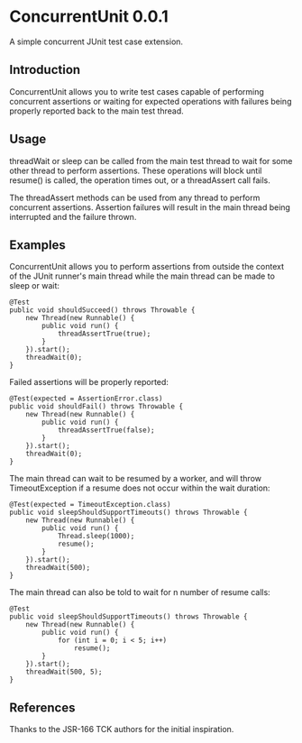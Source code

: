 # ConcurrentUnit 0.0.1

A simple concurrent JUnit test case extension.

## Introduction

ConcurrentUnit allows you to write test cases capable of performing concurrent assertions or waiting for expected operations with failures being properly reported back to the main test thread.

## Usage

threadWait or sleep can be called from the main test thread to wait for some other thread to perform assertions. These operations will block until resume() is called, the operation times out, or a threadAssert call fails.

The threadAssert methods can be used from any thread to perform concurrent assertions. Assertion failures will result in the main thread being interrupted and the failure thrown.

## Examples

ConcurrentUnit allows you to perform assertions from outside the context of the JUnit runner's main thread while the main thread can be made to sleep or wait:

    @Test
    public void shouldSucceed() throws Throwable {
        new Thread(new Runnable() {
            public void run() {
                threadAssertTrue(true);
            }
        }).start();
        threadWait(0);
    }

Failed assertions will be properly reported:

    @Test(expected = AssertionError.class)
    public void shouldFail() throws Throwable {
        new Thread(new Runnable() {
            public void run() {
                threadAssertTrue(false);
            }
        }).start();
        threadWait(0);
    }
    
The main thread can wait to be resumed by a worker, and will throw TimeoutException if a resume does not occur within the wait duration:

    @Test(expected = TimeoutException.class)
    public void sleepShouldSupportTimeouts() throws Throwable {
        new Thread(new Runnable() {
            public void run() {
            	Thread.sleep(1000);
            	resume();
            }
        }).start();
        threadWait(500);
    }
    
The main thread can also be told to wait for n number of resume calls:

    @Test
    public void sleepShouldSupportTimeouts() throws Throwable {
        new Thread(new Runnable() {
            public void run() {
            	for (int i = 0; i < 5; i++)
            		resume();
            }
        }).start();
        threadWait(500, 5);
    }

## References

Thanks to the JSR-166 TCK authors for the initial inspiration.